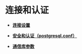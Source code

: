 # 连接和认证<a name="ZH-CN_TOPIC_0242371484"></a>

-   **[连接设置](连接设置.md)**  

-   **[安全和认证（postgresql.conf）](安全和认证（postgresql-conf）.md)**  

-   **[通信库参数](通信库参数.md)**  


